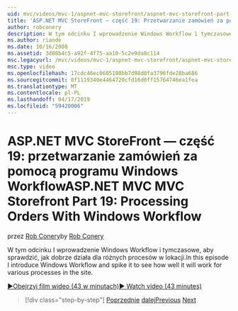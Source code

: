```yaml
---
uid: mvc/videos/mvc-1/aspnet-mvc-storefront/aspnet-mvc-storefront-part-19-processing-orders-with-windows-workflow
title: 'ASP.NET MVC StoreFront — część 19: Przetwarzanie zamówień za pomocą programu Windows Workflow | Dokumentacja firmy Microsoft'
author: robconery
description: W tym odcinku I wprowadzenie Windows Workflow i tymczasowe, aby sprawdzić, jak dobrze działa dla różnych procesów w lokacji.
ms.author: riande
ms.date: 10/16/2008
ms.assetid: 3d08b4c5-a92f-4f75-aa10-5c2e9da8c114
msc.legacyurl: /mvc/videos/mvc-1/aspnet-mvc-storefront/aspnet-mvc-storefront-part-19-processing-orders-with-windows-workflow
msc.type: video
ms.openlocfilehash: 17cdc46ec0605180bb7d98d0fa3796fde28ba686
ms.sourcegitcommit: 0f1119340e4464720cfd16d0ff15764746ea1fea
ms.translationtype: MT
ms.contentlocale: pl-PL
ms.lasthandoff: 04/17/2019
ms.locfileid: "59420006"
---
```

# <a name="aspnet-mvc-mvc-storefront-part-19-processing-orders-with-windows-workflow"></a><span data-ttu-id="749d1-103">ASP.NET MVC StoreFront — część 19: przetwarzanie zamówień za pomocą programu Windows Workflow</span><span class="sxs-lookup"><span data-stu-id="749d1-103">ASP.NET MVC MVC Storefront Part 19: Processing Orders With Windows Workflow</span></span>

<span data-ttu-id="749d1-104">przez [Rob Conery](https://github.com/robconery)</span><span class="sxs-lookup"><span data-stu-id="749d1-104">by [Rob Conery](https://github.com/robconery)</span></span>

<span data-ttu-id="749d1-105">W tym odcinku I wprowadzenie Windows Workflow i tymczasowe, aby sprawdzić, jak dobrze działa dla różnych procesów w lokacji.</span><span class="sxs-lookup"><span data-stu-id="749d1-105">In this episode I introduce Windows Workflow and spike it to see how well it will work for various processes in the site.</span></span>

[<span data-ttu-id="749d1-106">&#9654;Obejrzyj film wideo (43 w minutach)</span><span class="sxs-lookup"><span data-stu-id="749d1-106">&#9654; Watch video (43 minutes)</span></span>](https://channel9.msdn.com/Blogs/ASP-NET-Site-Videos/aspnet-mvc-mvc-storefront-part-19-processing-orders-with-windows-workflow)

> [!div class="step-by-step"]
> <span data-ttu-id="749d1-107">[Poprzednie](aspnet-mvc-storefront-part-18-creating-an-experience.md)
> [dalej](aspnet-mvc-storefront-part-19a-windows-workflow-followup.md)</span><span class="sxs-lookup"><span data-stu-id="749d1-107">[Previous](aspnet-mvc-storefront-part-18-creating-an-experience.md)
[Next](aspnet-mvc-storefront-part-19a-windows-workflow-followup.md)</span></span>
